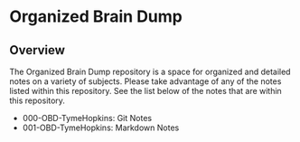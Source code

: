 # Organized Brain Dump
## Overview
The Organized Brain Dump repository is a space for organized and detailed notes on a variety of subjects. Please take advantage of any of the notes listed within this repository. See the list below of the notes that are within this repository.

* 000-OBD-TymeHopkins: Git Notes
* 001-OBD-TymeHopkins: Markdown Notes
